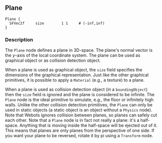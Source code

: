 ## Plane


```
Plane {
  SFVec2f     size        1 1     # (-inf,inf)
}
```

### Description

The `Plane` node defines a plane in 3D-space. The plane's normal vector is the
*y*-axis of the local coordinate system. The plane can be used as graphical
object or as collision detection object.

When a plane is used as graphical object, the `size` field specifies the
dimensions of the graphical representation. Just like the other graphical
primitives, it is possible to apply a `Material` (e.g., a texture) to a plane.

When a plane is used as collision detection object (in a `boundingObject`) then
the `size` field is ignored and the plane is considered to be infinite. The
`Plane` node is the ideal primitive to simulate, e.g., the floor or infinitely
high walls. Unlike the other collision detection primitives, the `Plane` can
only be used in static objects (a static object is an object without a `Physics`
node). Note that Webots ignores collision between planes, so planes can safely
cut each other. Note that a `Plane` node is in fact not really a plane: it's a
half-space. Anything that is moving inside the half-space will be ejected out of
it. This means that planes are only planes from the perspective of one side. If
you want your plane to be reversed, rotate it by pi using a `Transform` node.

